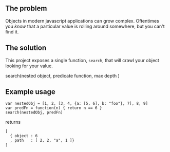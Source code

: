 ## The problem

Objects in modern javascript applications can grow complex.  Oftentimes you
*know* that a particular value is rolling around somewhere, but you can't find
it.

## The solution

This project exposes a single function, `search`, that will crawl your object
looking for your value.

   search(nested object, predicate function, max depth <optional>)

## Example usage

    var nestedObj = [1, 2, [3, 4, {a: [5, 6], b: "foo"}, 7], 8, 9]
    var predFn = function(n) { return n == 6 }
    search(nestedObj, predFn)

returns

    [
      { object : 6
      , path   : [ 2, 2, "a", 1 ]}
    ]
